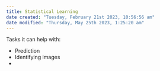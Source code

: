 ```yaml
---
title: Statistical Learning
date created: "Tuesday, February 21st 2023, 10:56:56 am"
date modified: "Thursday, May 25th 2023, 1:25:20 am"
---
```


Tasks it can help with:

* Prediction
* Identifying images
* 
